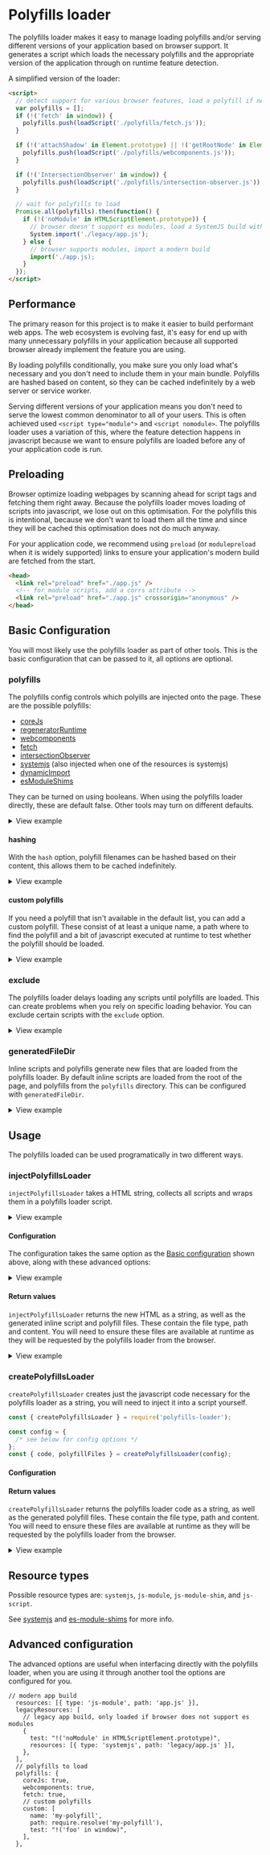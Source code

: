 # Polyfills loader

The polyfills loader makes it easy to manage loading polyfills and/or serving different versions of your application based on browser support. It generates a script which loads the necessary polyfills and the appropriate version of the application through on runtime feature detection.

A simplified version of the loader:

```html
<script>
  // detect support for various browser features, load a polyfill if necessary
  var polyfills = [];
  if (!('fetch' in window)) {
    polyfills.push(loadScript('./polyfills/fetch.js'));
  }

  if (!('attachShadow' in Element.prototype) || !('getRootNode' in Element.prototype)) {
    polyfills.push(loadScript('./polyfills/webcomponents.js'));
  }

  if (!('IntersectionObserver' in window)) {
    polyfills.push(loadScript('./polyfills/intersection-observer.js'));
  }

  // wait for polyfills to load
  Promise.all(polyfills).then(function() {
    if (!('noModule' in HTMLScriptElement.prototype)) {
      // browser doesn't support es modules, load a SystemJS build with es5
      System.import('./legacy/app.js');
    } else {
      // browser supports modules, import a modern build
      import('./app.js);
    }
  });
</script>
```

## Performance

The primary reason for this project is to make it easier to build performant web apps. The web ecosystem is evolving fast, it's easy for end up with many unnecessary polyfills in your application because all supported browser already implement the feature you are using.

By loading polyfills conditionally, you make sure you only load what's necessary and you don't need to include them in your main bundle. Polyfills are hashed based on content, so they can be cached indefinitely by a web server or service worker.

Serving different versions of your application means you don't need to serve the lowest common denominator to all of your users. This is often achieved used `<script type="module">` and `<script nomodule>`. The polyfills loader uses a variation of this, where the feature detection happens in javascript because we want to ensure polyfills are loaded before any of your application code is run.

## Preloading

Browser optimize loading webpages by scanning ahead for script tags and fetching them right away. Because the polyfills loader moves loading of scripts into javascript, we lose out on this optimisation. For the polyfills this is intentional, because we don't want to load them all the time and since they will be cached this optimisation does not do much anyway.

For your application code, we recommend using `preload` (or `modulepreload` when it is widely supported) links to ensure your application's modern build are fetched from the start.

```html
<head>
  <link rel="preload" href="./app.js" />
  <!-- for module scripts, add a corrs attribute -->
  <link rel="preload" href="./app.js" crossorigin="anonymous" />
</head>
```

## Basic Configuration

You will most likely use the polyfills loader as part of other tools. This is the basic configuration that can be passed to it, all options are optional.

### polyfills

The polyfills config controls which polyills are injected onto the page. These are the possible polyfills:

- [coreJs](https://github.com/zloirock/core-js)
- [regeneratorRuntime](https://github.com/facebook/regenerator/tree/master/packages/regenerator-runtime)
- [webcomponents](https://github.com/webcomponents/webcomponentsjs)
- [fetch](https://github.com/github/fetch)
- [intersectionObserver](https://github.com/w3c/IntersectionObserver)
- [systemjs](https://github.com/systemjs/systemjs) (also injected when one of the resources is systemjs)
- [dynamicImport](https://github.com/GoogleChromeLabs/dynamic-import-polyfill)
- [esModuleShims](https://github.com/guybedford/es-module-shims)

They can be turned on using booleans. When using the polyfills loader directly, these are default false. Other tools may turn on different defaults.

<details>
<summary>View example</summary>

```js
const config = {
  polyfills: {
    coreJs: true,
    fetch: true,
    webcomponents: true,
  },
};
```

</details>

#### hashing

With the `hash` option, polyfill filenames can be hashed based on their content, this allows them to be cached indefinitely.

<details>
<summary>View example</summary>

```js
const config = {
  polyfills: {
    hash: true,
    coreJs: true,
    fetch: true,
    webcomponents: true,
  },
};
```

</details>

#### custom polyfills

If you need a polyfill that isn't available in the default list, you can add a custom polyfill. These consist of at least a unique name, a path where to find the polyfill and a bit of javascript executed at runtime to test whether the polyfill should be loaded.

<details>
<summary>View example</summary>

```js
const config = {
  polyfills: {
    hash: true,
    fetch: true,
    custom: [
      {
        // the name, must be unique
        name: 'my-feature-polyfill',
        // path to the polyfill fle
        path: require.resolve('my-feature-polyfill'),
        // a test that determines when this polyfill should be loaded
        // often this is done by checking whether some property of a
        // feature exists in the window
        test: "!('myFeature' in window)",

        // optional advanced features:

        // if your polyfill is not yet minified, it can be minified by
        // the polyfills loaded if you set it to true
        minify: true,
        // whether your polyfill should be loaded as an es module
        module: false,
        // some polyfills need to be explicitly initialized
        // this can be done with the initializer
        initializer: 'window.myFeaturePolyfills.initialize()',
      },
    ],
  },
};
```

// where to load generated files such as inline scripts
// and polyfills from. defaults to ./
generatedFileDir: './',
// how the es modules in your code should be loaded, can be
moduleType: 'js-module',
extraResources: [{}],
// function to generate an inline script name
generateInlineScriptName: i => `inline-script-${i}.js?generated=true`,

</details>

### exclude

The polyfills loader delays loading any scripts until polyfills are loaded. This can create problems when you rely on specific loading behavior. You can exclude certain scripts with the `exclude` option.

<details>
<summary>View example</summary>

```js
const config = {
  exclude: {
    jsScripts: true,
    jsModules: true,
    inlineJsScripts: true,
    inlineJsModules: true,
  },
};
```

</details>

### generatedFileDir

Inline scripts and polyfills generate new files that are loaded from the polyfills loader. By default inline scripts are loaded from the root of the page, and polyfills from the `polyfills` directory. This can be configured with `generatedFileDir`.

<details>
<summary>View example</summary>

```js
const config = {
  // will load inline scripts as ./generated-files/inline-script-0.js
  // and polyfills as ./generated-files/polyfills/fetch.js
  generatedFileDir: './generated-files',
};
```

</details>

## Usage

The polyfills loaded can be used programatically in two different ways.

### injectPolyfillsLoader

`injectPolyfillsLoader` takes a HTML string, collects all scripts and wraps them in a polyfills loader script.

<details>
<summary>View example</summary>

```js
const { injectPolyfillsLoader } = require('polyfills-loader');

const indexHTMLString = readIndexHTML();

const config = {
  /* see below for config options */
};

const { htmlString, inlineScriptFiles, polyfillFiles } = injectPolyfillsLoader(
  indexHTMLString,
  config,
);
```

</details>

#### Configuration

The configuration takes the same option as the [Basic configuration](#basic-configuration) shown above, along with these advanced options:

<details>
<summary>View example</summary>

```js
const config = {
  // overwrite how module scripts are loaded, for example to always use a polyfill
  moduleType: 'systemjs',

  // extra resources to load for your app, these are not included by the legacy versions
  extraResources: [{ type: 'js-script', path: './extra-resource.js' }],

  // how and when to load legacy versions of your app
  legacy: [
    {
      // the type script to load
      type: 'systemjs',
      // runtime test when to load this version of the app
      // for example when modules aren't supported
      test: "!('noModule' in HTMLScriptElement.prototype)",
      // extra resources to load for this version of app
      extraResources: [{ type: 'js-script', path: './legacy/extra-resources.js' }],
    },
  ],

  // function to modify the way inline script names are generated
  generateInlineScriptName: index => `inline-script-${index}.js`,
};
```

</details>

#### Return values

`injectPolyfillsLoader` returns the new HTML as a string, as well as the generated inline script and polyfill files. These contain the file type, path and content. You will need to ensure these files are available at runtime as they will be requested by the polyfills loader from the browser.

<details>
<summary>View example</summary>

```js
const { htmlString, inlineScriptFiles, polyfillFiles } = injectPolyfillsLoader(
  indexHTMLString,
  config,
);

// example inlineScriptFiles:
[
  { type: 'js-script', path: 'inline-script-0.js', content: 'console.log("foo");' },
  { type: 'js-module', path: 'inline-script-1.js', content: 'console.log(import.meta.url);' },
];

// example polyfillFiles
[
  { type: 'js-script', path: 'polyfills/fetch.js', content: '... polyfill code ...' },
  { type: 'js-script', path: 'polyfills/systemjs.js', content: '... polyfill code ...' },
];
```

</details>

### createPolyfillsLoader

`createPolyfillsLoader` creates just the javascript code necessary for the polyfills loader as a string, you will need to inject it into a script yourself.

```js
const { createPolyfillsLoader } = require('polyfills-loader');

const config = {
  /* see below for config options */
};
const { code, polyfillFiles } = createPolyfillsLoader(config);
```

#### Configuration

#### Return values

`createPolyfillsLoader` returns the polyfills loader code as a string, as well as the generated polyfill files. These contain the file type, path and content. You will need to ensure these files are available at runtime as they will be requested by the polyfills loader from the browser.

<details>
<summary>View example</summary>

```js
const { code, polyfillFiles } = createPolyfillsLoader(config);

// example polyfillFiles
[
  { type: 'js-script', path: 'polyfills/fetch.js', content: '... polyfill code ...' },
  { type: 'js-script', path: 'polyfills/systemjs.js', content: '... polyfill code ...' },
];
```

</details>

## Resource types

Possible resource types are: `systemjs`, `js-module`, `js-module-shim`, and `js-script`.

See [systemjs](https://github.com/systemjs/systemjs) and [es-module-shims](https://github.com/guybedford/es-module-shims) for more info.

## Advanced configuration

The advanced options are useful when interfacing directly with the polyfills loader, when you are using it through another tool the options are configured for you.

```
// modern app build
  resources: [{ type: 'js-module', path: 'app.js' }],
  legacyResources: [
    // legacy app build, only loaded if browser does not support es modules
    {
      test: "!('noModule' in HTMLScriptElement.prototype)",
      resources: [{ type: 'systemjs', path: 'legacy/app.js' }],
    },
  ],
  // polyfills to load
  polyfills: {
    coreJs: true,
    webcomponents: true,
    fetch: true,
    // custom polyfills
    custom: [
      name: 'my-polyfill',
      path: require.resolve('my-polyfill'),
      test: "!('foo' in window)",
    ],
  },
```
